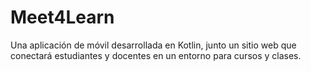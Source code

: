 # Meet4Learn
Una aplicación de móvil desarrollada en Kotlin, junto un sitio web que conectará estudiantes y docentes en un entorno para cursos y clases.
